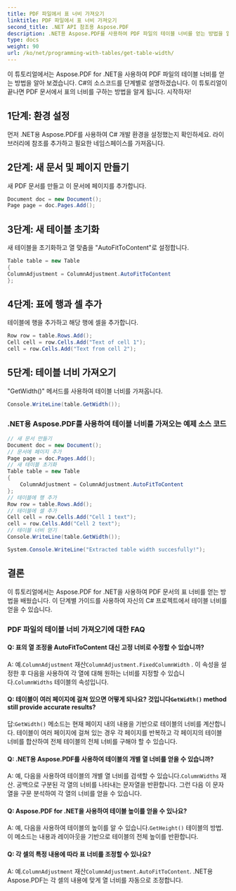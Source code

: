 ```yaml
---
title: PDF 파일에서 표 너비 가져오기
linktitle: PDF 파일에서 표 너비 가져오기
second_title: .NET API 참조용 Aspose.PDF
description: .NET용 Aspose.PDF를 사용하여 PDF 파일의 테이블 너비를 얻는 방법을 알아보세요.
type: docs
weight: 90
url: /ko/net/programming-with-tables/get-table-width/
---
```

이 튜토리얼에서는 Aspose.PDF for .NET을 사용하여 PDF 파일의 테이블 너비를 얻는 방법을 알아 보겠습니다. C#의 소스코드를 단계별로 설명하겠습니다. 이 튜토리얼이 끝나면 PDF 문서에서 표의 너비를 구하는 방법을 알게 됩니다. 시작하자!

## 1단계: 환경 설정
먼저 .NET용 Aspose.PDF를 사용하여 C# 개발 환경을 설정했는지 확인하세요. 라이브러리에 참조를 추가하고 필요한 네임스페이스를 가져옵니다.

## 2단계: 새 문서 및 페이지 만들기
새 PDF 문서를 만들고 이 문서에 페이지를 추가합니다.

```csharp
Document doc = new Document();
Page page = doc.Pages.Add();
```

## 3단계: 새 테이블 초기화
새 테이블을 초기화하고 열 맞춤을 "AutoFitToContent"로 설정합니다.

```csharp
Table table = new Table
{
ColumnAdjustment = ColumnAdjustment.AutoFitToContent
};
```

## 4단계: 표에 행과 셀 추가
테이블에 행을 추가하고 해당 행에 셀을 추가합니다.

```csharp
Row row = table.Rows.Add();
Cell cell = row.Cells.Add("Text of cell 1");
cell = row.Cells.Add("Text from cell 2");
```

## 5단계: 테이블 너비 가져오기
"GetWidth()" 메서드를 사용하여 테이블 너비를 가져옵니다.

```csharp
Console.WriteLine(table.GetWidth());
```

### .NET용 Aspose.PDF를 사용하여 테이블 너비를 가져오는 예제 소스 코드

```csharp
// 새 문서 만들기
Document doc = new Document();
// 문서에 페이지 추가
Page page = doc.Pages.Add();
// 새 테이블 초기화
Table table = new Table
{
	ColumnAdjustment = ColumnAdjustment.AutoFitToContent
};
// 테이블에 행 추가
Row row = table.Rows.Add();
// 테이블에 셀 추가
Cell cell = row.Cells.Add("Cell 1 text");
cell = row.Cells.Add("Cell 2 text");
// 테이블 너비 얻기
Console.WriteLine(table.GetWidth());

System.Console.WriteLine("Extracted table width succesfully!");
```

## 결론
이 튜토리얼에서는 Aspose.PDF for .NET을 사용하여 PDF 문서의 표 너비를 얻는 방법을 배웠습니다. 이 단계별 가이드를 사용하여 자신의 C# 프로젝트에서 테이블 너비를 얻을 수 있습니다.

### PDF 파일의 테이블 너비 가져오기에 대한 FAQ

#### Q: 표의 열 조정을 AutoFitToContent 대신 고정 너비로 수정할 수 있습니까?

 A: 예.`ColumnAdjustment` 재산`ColumnAdjustment.FixedColumnWidth` . 이 속성을 설정한 후 다음을 사용하여 각 열에 대해 원하는 너비를 지정할 수 있습니다.`ColumnWidths` 테이블의 속성입니다.

####  Q: 테이블이 여러 페이지에 걸쳐 있으면 어떻게 되나요? 것입니다`GetWidth()` method still provide accurate results?

 답:`GetWidth()` 메소드는 현재 페이지 내의 내용을 기반으로 테이블의 너비를 계산합니다. 테이블이 여러 페이지에 걸쳐 있는 경우 각 페이지를 반복하고 각 페이지의 테이블 너비를 합산하여 전체 테이블의 전체 너비를 구해야 할 수 있습니다.

#### Q: .NET용 Aspose.PDF를 사용하여 테이블의 개별 열 너비를 얻을 수 있습니까?

A: 예, 다음을 사용하여 테이블의 개별 열 너비를 검색할 수 있습니다.`ColumnWidths` 재산. 공백으로 구분된 각 열의 너비를 나타내는 문자열을 반환합니다. 그런 다음 이 문자열을 구문 분석하여 각 열의 너비를 얻을 수 있습니다.

#### Q: Aspose.PDF for .NET을 사용하여 테이블 높이를 얻을 수 있나요?

 A: 예, 다음을 사용하여 테이블의 높이를 알 수 있습니다.`GetHeight()` 테이블의 방법. 이 메소드는 내용과 레이아웃을 기반으로 테이블의 전체 높이를 반환합니다.

#### Q: 각 셀의 특정 내용에 따라 표 너비를 조정할 수 있나요?

 A: 예.`ColumnAdjustment` 재산`ColumnAdjustment.AutoFitToContent`. .NET용 Aspose.PDF는 각 셀의 내용에 맞게 열 너비를 자동으로 조정합니다.